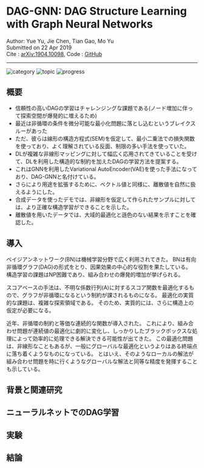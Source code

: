 # DAG-GNN: DAG Structure Learning with Graph Neural Networks

Author: Yue Yu, Jie Chen, Tian Gao, Mo Yu  
Submitted on 22 Apr 2019  
Cite : [arXiv:1904.10098](https://arxiv.org/pdf/1904.10098.pdf),
Code : [GitHub](https://github.com/fishmoon1234/DAG-GNN)
***

![category](https://img.shields.io/badge/category-paper-00a0a0.svg?longCache=true)
![topic](https://img.shields.io/badge/topic-causal_analysis-a000a0.svg?longCache=true)
![progress](https://progress-bar.dev/7/?title=progress)


## 概要

- 信頼性の高いDAGの学習はチャレンジングな課題である(ノード増加に伴って探索空間が爆発的に増えるため)
- 最近は非循環の条件を微分可能な最小化問題に落とし込むというブレイクスルーがあった
- ただ、彼らは線形の構造方程式(SEM)を仮定して、最小二乗法での損失関数を使っており、よく理解されている反面、制限の多い手法を使っていた。
- DLが複雑な非線形マッピングに対して幅広く応用されてきていることを受けて、DLを利用した構造的な制約を加えたDAGの学習方法を提案する。
- これはGNNを利用したVariational AutoEncoder(VAE)を使った手法になっており、DAG-GNNと名付けている。
- さらにより用途を拡張するために、ベクトル値と同様に、離散値を自然に扱えるようにした。
- 合成データを使ったデモでは、非線形を仮定して作られたサンプルに対しては、より正確な構造学習ができることを示した。
- 離散値を用いたデータでは、大域的最適化と遜色のない結果を示すことを確認した。

## 導入

ベイジアンネットワーク(BN)は機械学習分野で広く利用されてきた。
BNは有向非循環グラフ(DAG)の形式をとり、因果効果の中心的な役割を果たしている。
構造学習の課題はNP困難であり、組み合わせの爆発的増加が挙げられる。

スコアベースの手法は、不明な係数行列(A)に対するスコア関数を最適化するもので、グラフが非循環になるという制約が課されるものになる。
最適化の実質的な課題は、複雑な探索領域である。
そのため、実質的には、さらに構造上の仮定が必要になる。

近年、非循環の制約と等価な連続的な関数が導入された。
これにより、組み合わせ問題が連続値の最適化に劇的に変化し、しっかりしたブラックボックスな処理によって効率的に処理できる解決できる可能性が出てきた。
この最適化問題は、非線形なこともあるが、一般にグローバルな最適化というよりはある終端点に落ち着くようなものになっている。
とはいえ、そのようなローカルの解法が組み合わせ問題を時に行くようなグローバルな解法と同等な精度を発揮することも示している。



## 背景と関連研究
## ニューラルネットでのDAG学習

## 実験

## 結論
